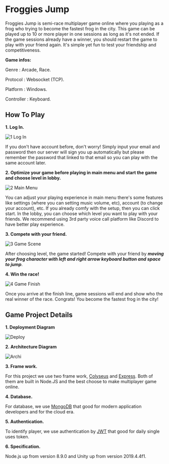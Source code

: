 # Froggies Jump
Froggies Jump is semi-race multiplayer game online where you playing as a frog who trying to become the fastest frog in the city. This game can be played up to 10 or more player in one sessions as long as it's not ended. If the game sessions already have a winner, you should restart the game to play with your friend again. It's simple yet fun to test your friendship and competitiveness.

**Game infos:**

Genre       : Arcade, Race.

Protocol    : Websocket (TCP).

Platform    : Windows.

Controller  : Keyboard.


## How To Play
**1. Log In.**

![1 Log In](https://user-images.githubusercontent.com/74699417/125155183-4850f880-e188-11eb-8ff1-d04a00c096e8.gif)

If you don't have account before, don't worry! Simply input your email and password then our server will sign you up automatically but please remember the password that linked to that email so you can play with the same account later.

**2. Optimize your game before playing in main menu and start the game and choose level in lobby.**

![2 Main Menu](https://user-images.githubusercontent.com/74699417/125155206-78989700-e188-11eb-95cf-a520670f0cb7.gif)

You can adjust your playing experience in main menu there's some features like settings (where you can setting music volume, etc), account (to change your account), etc. If you already comfy with the setup, then you can click start. In the lobby, you can choose which level you want to play with your friends. We recommend using 3rd party voice call platform like Discord to have better play experience.

**3. Compete with your friend.**

![3 Game Scene](https://user-images.githubusercontent.com/74699417/125155258-bbf30580-e188-11eb-846c-ca34b0658c2e.gif)

After choosing level, the game started! Compete with your friend by **_moving your frog character with left and right arrow keyboard button and space to jump_**.

**4. Win the race!**

![4 Game Finish](https://user-images.githubusercontent.com/74699417/125155264-c6ad9a80-e188-11eb-821a-82b6ff5606e2.gif)

Once you arrive at the finish line, game sessions will end and show who the real winner of the race. Congrats! You become the fastest frog in the city!

## Game Project Details

**1. Deployment Diagram**

![Deploy](https://user-images.githubusercontent.com/74699417/125155994-5ead8300-e18d-11eb-98c6-67f10fd2b0ed.png)

**2. Architecture Diagram**

![Archi](https://user-images.githubusercontent.com/74699417/125156012-771d9d80-e18d-11eb-8e54-a8d43c2e4963.png)


**3. Frame work.**

For this project we use two frame work, [Colyseus](https://www.colyseus.io/) and [Express](https://docs.nestjs.com/). Both of them are built in Node.JS and the best choose to make multiplayer game online.

**4. Database.**

For database, we use [MongoDB](https://mongodb.com/) that good for modern application developers and for the cloud era.

**5. Authentication.**

To identify player, we use authentication by [JWT](https://jwt.io/) that good for daily single uses token.

**6. Specification.**

Node.js up from version 8.9.0 and Unity up from version 2019.4.4f1.
